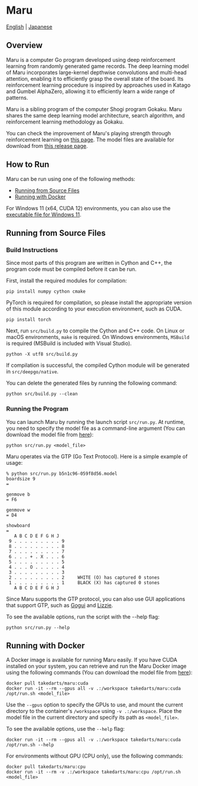 # Maru
[English](./README.md) | [Japanese](./README_JP.md)

## Overview
Maru is a computer Go program developed using deep reinforcement learning from randomly generated game records. The deep learning model of Maru incorporates large-kernel depthwise convolutions and multi-head attention, enabling it to efficiently grasp the overall state of the board. Its reinforcement learning procedure is inspired by approaches used in Katago and Gumbel AlphaZero, allowing it to efficiently learn a wide range of patterns.

Maru is a sibling program of the computer Shogi program Gokaku. Maru shares the same deep learning model architecture, search algorithm, and reinforcement learning methodology as Gokaku.

You can check the improvement of Maru's playing strength through reinforcement learning on [this page](https://takeda-lab.jp/maru/).
The model files are available for download from [this release page](https://github.com/takedarts/maru/releases/tag/v8.0).

## How to Run
Maru can be run using one of the following methods:

- [Running from Source Files](#running-from-source-files)
- [Running with Docker](#running-with-docker)

For Windows 11 (x64, CUDA 12) environments, you can also use the [executable file for Windows 11](https://drive.usercontent.google.com/download?id=19Tu_pqOS_3_iLnyqE8WMz0Y4H_d76vp9).

## Running from Source Files
### Build Instructions
Since most parts of this program are written in Cython and C++, the program code must be compiled before it can be run.

First, install the required modules for compilation:
```
pip install numpy cython cmake
```

PyTorch is required for compilation, so please install the appropriate version of this module according to your execution environment, such as CUDA.
```
pip install torch
```

Next, run `src/build.py` to compile the Cython and C++ code.
On Linux or macOS environments, `make` is required.
On Windows environments, `MSBuild` is required (MSBuild is included with Visual Studio).
```
python -X utf8 src/build.py
```

If compilation is successful, the compiled Cython module will be generated in `src/deepgo/native`.

You can delete the generated files by running the following command:
```
python src/build.py --clean
```

### Running the Program
You can launch Maru by running the launch script `src/run.py`.
At runtime, you need to specify the model file as a command-line argument (You can download the model file from [here](https://github.com/takedarts/maru/releases/tag/v8.0)):
```
python src/run.py <model_file>
```


Maru operates via the GTP (Go Text Protocol).
Here is a simple example of usage:
```
% python src/run.py b5n1c96-059f8d56.model
boardsize 9
= 

genmove b
= F6

genmove w
= D4

showboard
= 
   A B C D E F G H J
 9 . . . . . . . . . 9 
 8 . . . . . . . . . 8 
 7 . . . . . . . . . 7 
 6 . . . + . X . . . 6 
 5 . . . . . . . . . 5 
 4 . . . O . . . . . 4 
 3 . . . . . . . . . 3 
 2 . . . . . . . . . 2     WHITE (O) has captured 0 stones
 1 . . . . . . . . . 1     BLACK (X) has captured 0 stones
   A B C D E F G H J
```

Since Maru supports the GTP protocol, you can also use GUI applications that support GTP, such as [Gogui](https://github.com/Remi-Coulom/gogui) and [Lizzie](https://github.com/featurecat/lizzie).

To see the available options, run the script with the --help flag:
```
python src/run.py --help
```

## Running with Docker
A Docker image is available for running Maru easily.
If you have CUDA installed on your system, you can retrieve and run the Maru Docker image using the following commands  (You can download the model file from [here](https://github.com/takedarts/maru/releases/tag/v8.0)):
```
docker pull takedarts/maru:cuda
docker run -it --rm --gpus all -v .:/workspace takedarts/maru:cuda /opt/run.sh <model_file>
```
Use the `--gpus` option to specify the GPUs to use, and mount the current directory to the container's `/workspace` using `-v .:/workspace`.
Place the model file in the current directory and specify its path as `<model_file>`.

To see the available options, use the `--help` flag:
```
docker run -it --rm --gpus all -v .:/workspace takedarts/maru:cuda /opt/run.sh --help
```

For environments without GPU (CPU only), use the following commands:
```
docker pull takedarts/maru:cpu
docker run -it --rm -v .:/workspace takedarts/maru:cpu /opt/run.sh <model_file>
```
